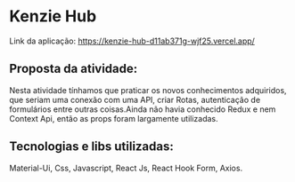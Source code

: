 # Kenzie Hub

Link da aplicação: https://kenzie-hub-d11ab371g-wjf25.vercel.app/

## Proposta da atividade:

Nesta atividade tínhamos que praticar os novos conhecimentos adquiridos, que seriam uma conexão com uma API, criar Rotas, autenticação de formulários entre outras coisas.Ainda não havia conhecido Redux e nem Context Api, então as props foram largamente utilizadas.

## Tecnologias e libs utilizadas:

Material-Ui, Css, Javascript, React Js, React Hook Form, Axios.
